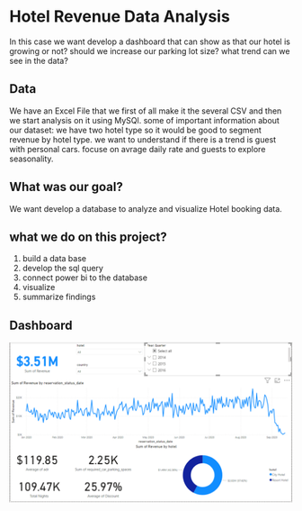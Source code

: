 # Hotel Revenue Data Analysis

In this case we want develop a dashboard that can show as that our hotel is growing or not?
should we increase our parking lot size?
what trend can we see in the data?

## Data

We have an Excel File that we first of all make it the several CSV and then we start analysis on it using MySQl.
some of important information about our dataset:
we have two hotel type so it would be good to segment revenue by hotel type.
we want to understand if there is a trend is guest with personal cars.
focuse on avrage daily rate and guests to explore seasonality.

## What was our goal?

We want develop a database to analyze and visualize Hotel booking data.

## what we do on this project?

1. build a data base
2. develop the sql query
3. connect power bi to the database
4. visualize
5. summarize findings

## Dashboard

![image](./Dashboard/HotelDashboard.png)
